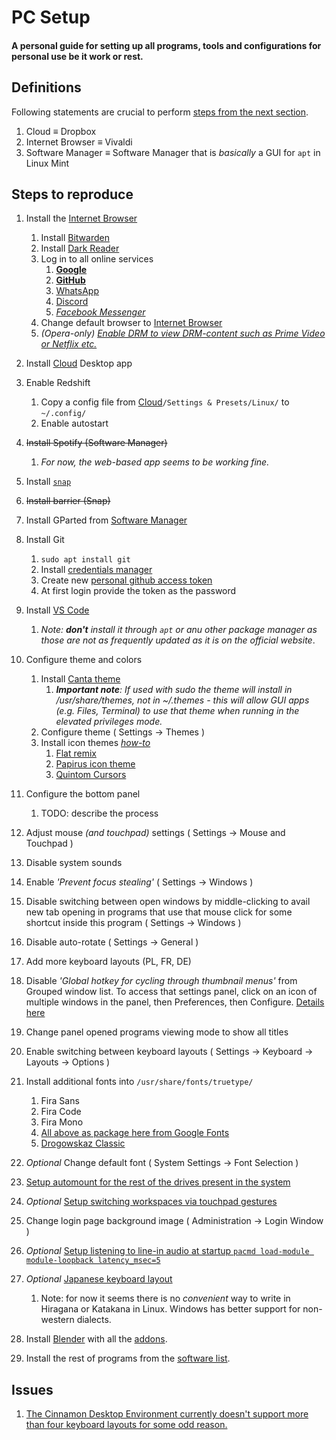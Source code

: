 # PC Setup
  #### A personal guide for setting up all programs, tools and configurations for personal use be it work or rest.

## Definitions
Following statements are crucial to perform [steps from the next section](#steps-to-reproduce).

1. Cloud $\equiv$ Dropbox
2. Internet Browser $\equiv$ Vivaldi
3. Software Manager $\equiv$ Software Manager that is *basically* a GUI for `apt` in Linux Mint

## Steps to reproduce

1. Install the [Internet Browser](#definitions)
   1. Install [Bitwarden](https://bitwarden.com/#download)
   2. Install [Dark Reader](https://chrome.google.com/webstore/detail/dark-reader/eimadpbcbfnmbkopoojfekhnkhdbieeh)
   3. Log in to all online services
      1. [**Google**](accounts.google.com/)
      2. [**GitHub**](https://github.com/login)
      3. [WhatsApp](https://web.whatsapp.com/)
      4. [Discord](https://discordapp.com/channels/@me)
      5. [*Facebook Messenger*](https://www.messenger.com/)
   4. Change default browser to [Internet Browser](#definitions)
   5. *(Opera-only) [Enable DRM to view DRM-content such as Prime Video or Netflix etc.](https://forums.opera.com/topic/28663/widevine-and-opera/29)*

2. Install [Cloud](#definitions) Desktop app

3. Enable Redshift
   1. Copy a config file from [Cloud](#definitions)`/Settings & Presets/Linux/` to `~/.config/`
   2. Enable autostart

4. ~~Install Spotify (Software Manager)~~
   1. *For now, the web-based app seems to be working fine.*

5. Install [`snap`](https://snapcraft.io/docs/installing-snap-on-linux-mint)

6. ~~Install barrier (Snap)~~

7. Install GParted from [Software Manager](#definitions)

8. Install Git
   1. `sudo apt install git`
   2. Install [credentials manager](https://stackoverflow.com/questions/36585496/error-when-using-git-credential-helper-with-gnome-keyring-as-sudo/40312117#40312117)
   3. Create new [personal github access token](https://github.com/settings/tokens)
   4. At first login provide the token as the password

9. Install [VS Code](https://code.visualstudio.com/)
   1.  *Note: __don't__ install it through `apt` or anu other package manager as those are not as frequently updated as it is on the official website*.

10. Configure theme and colors
    1. Install [Canta theme](https://github.com/vinceliuice/Canta-theme)
       1. *__Important note__: If used with sudo the theme will install in /usr/share/themes, not in ~/.themes - this will allow GUI apps (e.g. Files, Terminal) to use that theme when running in the elevated privileges mode.*
    2. Configure theme
       ( Settings $\to$ Themes )
    3. Install icon themes *[how-to](https://itsfoss.com/install-icon-linux-mint/)*
       1. [Flat remix](https://drasite.com/flat-remix )
       2. [Papirus icon theme](https://github.com/PapirusDevelopmentTeam/papirus-icon-theme#installation)
       <!-- spellchecker: disable-next-line -->
       3. [Quintom Cursors](https://www.gnome-look.org/p/1329799/)

11. Configure the bottom panel
    1.  TODO: describe the process

12. Adjust mouse *(and touchpad)* settings ( Settings $\to$ Mouse and Touchpad )

13. Disable system sounds

14. Enable *'Prevent focus stealing'* ( Settings $\to$ Windows )

15. Disable switching between open windows by middle-clicking to avail new tab opening in programs that use that mouse click for some shortcut inside this program ( Settings $\to$ Windows )

16. Disable auto-rotate ( Settings $\to$ General )

17. Add more keyboard layouts (PL, FR, DE)

18. Disable *'Global hotkey for cycling through thumbnail menus'* from Grouped window list. To access that settings panel, click on an icon of multiple windows in the panel, then Preferences, then Configure. [Details here](https://forums.linuxmint.com/viewtopic.php?t=291898)

19. Change panel opened programs viewing mode to show all titles

20. Enable switching between keyboard layouts ( Settings $\to$ Keyboard $\to$ Layouts $\to$ Options )

21. Install additional fonts into `/usr/share/fonts/truetype/`
    1.  Fira Sans
    2.  Fira Code
    3.  Fira Mono
    4.  [All above as package here from Google Fonts](https://fonts.google.com/selection?query=fira&selection.family=Fira+Code%7CFira+Mono%7CFira+Sans)
    5.  [Drogowskaz Classic](http://www.drogowskazclassic.pl/pismo.php)

22. *Optional* Change default font ( System Settings $\to$ Font Selection )

23. [Setup automount for the rest of the drives present in the system](https://fossbytes.com/how-to-auto-mount-partitions-on-boot-in-linux-easily/)

24. *Optional* [Setup switching workspaces via touchpad gestures](https://github.com/Hikari9/comfortable-swipe)

25. Change login page background image ( Administration $\to$ Login Window )
<!-- spellchecker: disable-next-line -->
26. *Optional* [Setup listening to line-in audio at startup `pacmd load-module module-loopback latency_msec=5`](https://unix.stackexchange.com/questions/263274/pipe-mix-line-in-to-output-in-pulseaudio)

27. *Optional* [Japanese keyboard layout](https://forums.linuxmint.com/viewtopic.php?t=160272)
    1.  Note: for now it seems there is no *convenient* way to write in Hiragana or Katakana in Linux. Windows has better support for non-western dialects.

28. Install [Blender](https://www.blender.org/download/) with all the [addons](blender-notes.md#addons).

29. Install the rest of programs from the [software list](software-list.md).

## Issues

1. [The Cinnamon Desktop Environment currently doesn't support more than four keyboard layouts for some odd reason.](https://github.com/linuxmint/cinnamon/issues/3212#issuecomment-337725452)
